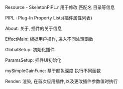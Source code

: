 Resource - SkeletonPiPL.r 用于修改 匹配名 目录等信息

PIPL : Plug-In Property Lists(插件属性列表)

About: 关于, 插件的关于信息

EffectMain: 根据用户操作, 进入不同处理函数

GlobalSetup: 初始化插件

ParamsSetup: 插件UI初始化

mySimpleGainFunc: 基于颜色深度 执行不同函数

Render: 渲染, 在首次应用插件,以及更改插件参数值时执行
